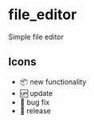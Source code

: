 # file_editor

Simple file editor

## Icons

- :package: new functionality
- :up: update
- :bug: bug fix
- :checkered_flag: release